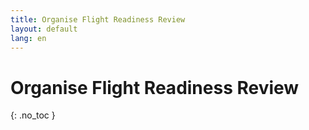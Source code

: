 ```yaml
---
title: Organise Flight Readiness Review
layout: default
lang: en
---
```


# Organise Flight Readiness Review
{: .no_toc }